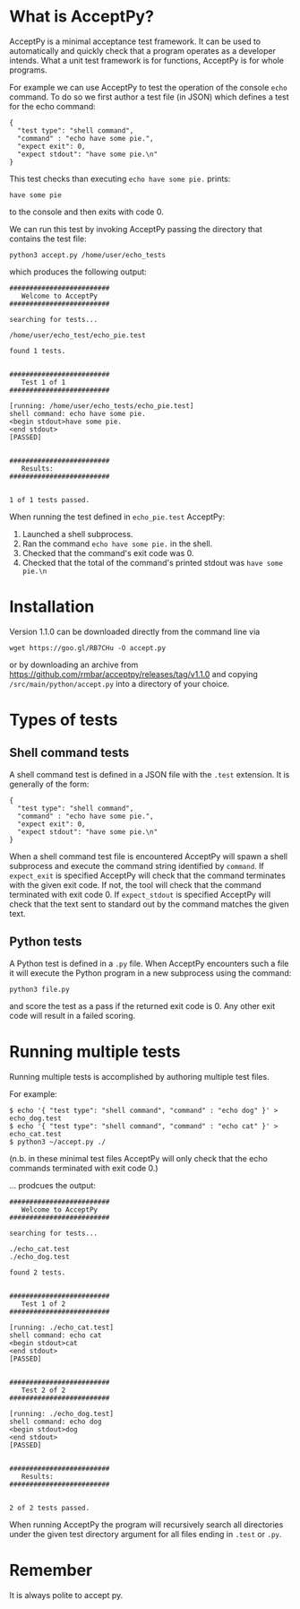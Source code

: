 # What is AcceptPy?

AcceptPy is a minimal acceptance test framework. It can be used to automatically and quickly check that a program operates as a developer intends.  What a unit test framework is for functions, AcceptPy is for whole programs.  

For example we can use AcceptPy to test the operation of the console `echo` command. To do so we first author a test file (in JSON) which defines a test for the echo command:

```
{
  "test type": "shell command",
  "command" : "echo have some pie.",
  "expect exit": 0,
  "expect stdout": "have some pie.\n"
}
```
This test checks than executing `echo have some pie.` prints:

```
have some pie

```

to the console and then exits with code 0.

We can run this test by invoking AcceptPy passing the directory that contains the test file:

```
python3 accept.py /home/user/echo_tests
```

which produces the following output:

```
#########################
   Welcome to AcceptPy
#########################

searching for tests...

/home/user/echo_test/echo_pie.test

found 1 tests.


#########################
   Test 1 of 1
#########################

[running: /home/user/echo_tests/echo_pie.test]
shell command: echo have some pie.
<begin stdout>have some pie.
<end stdout>
[PASSED]


#########################
   Results:
#########################


1 of 1 tests passed.
```

When running the test defined in `echo_pie.test` AcceptPy:

1. Launched a shell subprocess.
2. Ran the command `echo have some pie.` in the shell.
3. Checked that the command's exit code was 0.
4. Checked that the total of the command's printed stdout was `have some pie.\n`

# Installation

Version 1.1.0 can be downloaded directly from the command line via

```
wget https://goo.gl/RB7CHu -O accept.py
```

or by downloading an archive from https://github.com/rmbar/acceptpy/releases/tag/v1.1.0 and copying `/src/main/python/accept.py` into a directory of your choice.

# Types of tests

## Shell command tests

A shell command test is defined in a JSON file with the `.test` extension.  It is generally of the form:

```
{
  "test type": "shell command",
  "command" : "echo have some pie.",
  "expect exit": 0,
  "expect stdout": "have some pie.\n"
}
```

When a shell command test file is encountered AcceptPy will spawn a shell subprocess and execute the command string
identified by `command`.  If `expect_exit` is specified AcceptPy will check that the command terminates with the given
exit code.  If not, the tool will check that the command terminated with exit code 0.  If `expect_stdout` is specified
AcceptPy will check that the text sent to standard out by the command matches the given text.

## Python tests

A Python test is defined in a `.py` file. When AcceptPy encounters such a file it will execute the Python program
in a new subprocess using the command:

`python3 file.py`

and score the test as a pass if the returned exit code is 0. Any other exit code will result in a failed scoring.

# Running multiple tests

Running multiple tests is accomplished by authoring multiple test files.

For example:

```
$ echo '{ "test type": "shell command", "command" : "echo dog" }' > echo_dog.test
$ echo '{ "test type": "shell command", "command" : "echo cat" }' > echo_cat.test
$ python3 ~/accept.py ./
```

(n.b. in these minimal test files AcceptPy will only check that the echo commands terminated with exit code 0.)

... prodcues the output:

```
#########################
   Welcome to AcceptPy
#########################

searching for tests...

./echo_cat.test
./echo_dog.test

found 2 tests.


#########################
   Test 1 of 2
#########################

[running: ./echo_cat.test]
shell command: echo cat
<begin stdout>cat
<end stdout>
[PASSED]


#########################
   Test 2 of 2
#########################

[running: ./echo_dog.test]
shell command: echo dog
<begin stdout>dog
<end stdout>
[PASSED]


#########################
   Results:
#########################


2 of 2 tests passed.
```

When running AcceptPy the program will recursively search all directories under the given test directory argument
for all files ending in `.test` or `.py`.

# Remember

It is always polite to accept py.
